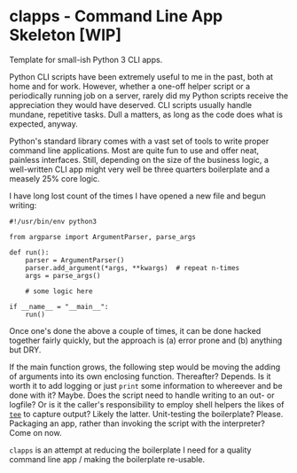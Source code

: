 clapps - Command Line App Skeleton [WIP]
========================================

Template for small-ish Python 3 CLI apps.

Python CLI scripts have been extremely useful to me in the past, both at home
and for work. However, whether a one-off helper script or a periodically
running job on a server, rarely did my Python scripts receive the appreciation
they would have deserved.
CLI scripts usually handle mundane, repetitive tasks. Dull a matters, as long
as the code does what is expected, anyway.

Python's standard library comes with a vast set of tools to write proper
command line applications. Most are quite fun to use and offer neat, painless
interfaces. Still, depending on the size of the business logic, a well-written
CLI app might very well be three quarters boilerplate and a measely 25% core
logic.

I have long lost count of the times I have opened a new file and begun writing:

```{.py}
#!/usr/bin/env python3

from argparse import ArgumentParser, parse_args

def run():
    parser = ArgumentParser()
    parser.add_argument(*args, **kwargs)  # repeat n-times
    args = parse_args()

    # some logic here

if __name__ = "__main__":
    run()
```

Once one's done the above a couple of times, it can be done hacked together
fairly quickly, but the approach is (a) error prone and (b) anything but DRY.

If the main function grows, the following step would be moving the adding of
arguments into its own enclosing function. Thereafter? Depends.
Is it worth it to add logging or just `print` some information
to whereever and be done with it? Maybe.
Does the script need to handle writing to an out- or logfile? Or is it the
caller's responsibility to employ shell helpers the likes of [`tee`][tee] to
capture output? Likely the latter.
Unit-testing the boilerplate? Please.
Packaging an app, rather than invoking the script with the interpreter?
Come on now.

`clapps` is an attempt at reducing the boilerplate I need for a quality command
line app / making the boilerplate re-usable.

[tee]: https://pubs.opengroup.org/onlinepubs/9699919799/utilities/tee.html

